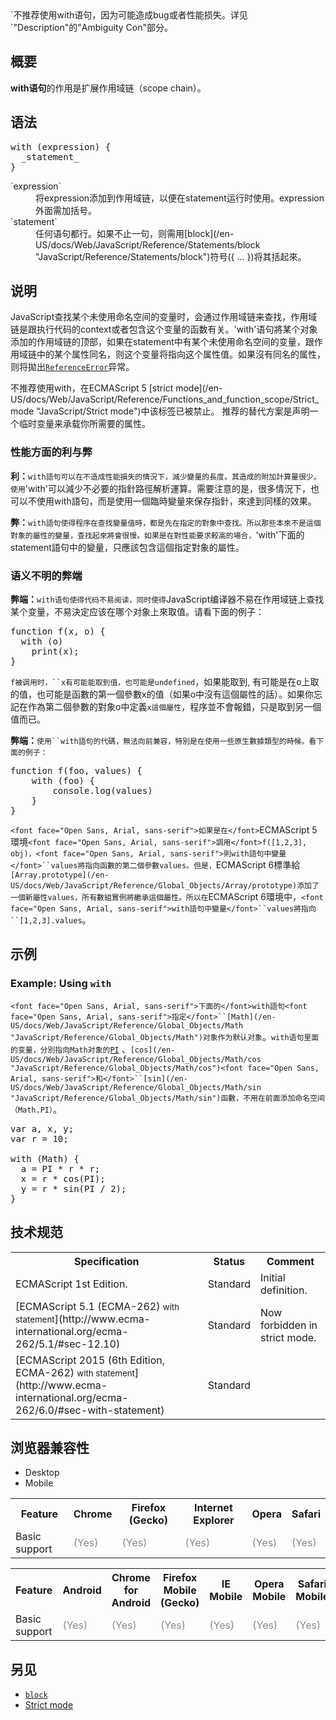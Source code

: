 <div class="warning">`<font face="Open Sans, Arial, sans-serif">不推荐使用</font>with语句，因为可能造成bug或者性能损失。详见`"Description"的"Ambiguity Con"部分。</div>

## 概要

**with语句**的作用是扩展作用域链（scope chain）。

## 语法

<pre class="syntaxbox">with (expression) {
  _statement_
}
</pre>

<dl>

<dt>`expression`</dt>

<dd>将expression添加到作用域链，以便在statement运行时使用。expression 外面需加括号。</dd>

<dt>`statement`</dt>

<dd>任何语句都行。如果不止一句，则需用[block](/en-US/docs/Web/JavaScript/Reference/Statements/block "JavaScript/Reference/Statements/block")符号({ ... })将其括起來。</dd>

</dl>

## 说明

JavaScript查找某个未使用命名空间的变量时，会通过作用域链来查找，作用域链是跟执行代码的context或者包含这个变量的函数有关。'with'语句將某个对象添加的作用域链的顶部，如果在statement中有某个未使用命名空间的变量，跟作用域链中的某个属性同名，则这个变量将指向这个属性值。如果沒有同名的属性，则将拋出[`ReferenceError`](/zh-CN/docs/Web/JavaScript/Reference/Global_Objects/ReferenceError "ReferenceError（引用错误） 对象表明一个不存在的变量被引用。")异常。

<div class="note">不推荐使用with，在ECMAScript 5 [strict mode](/en-US/docs/Web/JavaScript/Reference/Functions_and_function_scope/Strict_mode "JavaScript/Strict mode")中该标签已被禁止。 推荐的替代方案是声明一个临时变量来承载你所需要的属性。</div>

### 性能方面的利与弊

**利：**`with語句可以在不造成性能損失的情況下，減少變量的長度。其造成的附加計算量很少。使用`'with'可以減少不必要的指針路徑解析運算。需要注意的是，很多情況下，也可以不使用with語句，而是使用一個臨時變量來保存指針，來達到同樣的效果。

**弊：**`with語句使得程序在查找變量值時，都是先在指定的對象中查找。所以那些本來不是這個對象的屬性的變量，查找起來將會很慢。如果是在對性能要求較高的場合，`'with'下面的statement語句中的變量，只應該包含這個指定對象的屬性。

### 语义不明的弊端

**弊端：**`with语句使得代码不易阅读，同时使得`JavaScript编译器不易在作用域链上查找某个变量，不易決定应该在哪个对象上來取值。请看下面的例子：

<pre class="brush: js">function f(x, o) {
  with (o) 
    print(x);
}</pre>

`f被调用时，``x有可能能取到值，也可能是undefined`，如果能取到, 有可能是在o上取的值，也可能是函數的第一個參數x的值（如果o中沒有這個屬性的話）。如果你忘記在作為第二個參數的對象o中定義`x這個屬性`，程序並不會報錯，只是取到另一個值而已。

**弊端：**`使用``with語句的代碼，無法向前兼容，特別是在使用一些原生數據類型的時候。看下面的例子：`

<div>

<pre class="brush:js">function f(foo, values) {
    with (foo) {
        console.log(values)
    }
}
</pre>

`<font face="Open Sans, Arial, sans-serif">如果是在</font>`ECMAScript 5環境`<font face="Open Sans, Arial, sans-serif">調用</font>f([1,2,3], obj)，<font face="Open Sans, Arial, sans-serif">則with語句中變量</font>``values將指向函數的第二個參數values。但是，`ECMAScript 6標準給`[Array.prototype](/en-US/docs/Web/JavaScript/Reference/Global_Objects/Array/prototype)添加了一個新屬性values，所有數組實例將繼承這個屬性。所以在`ECMAScript 6環境中，`<font face="Open Sans, Arial, sans-serif">with語句中變量</font>``values將指向``[1,2,3].values`。

</div>

## 示例

### Example: Using `with`

`<font face="Open Sans, Arial, sans-serif">下面的</font>with語句<font face="Open Sans, Arial, sans-serif">指定</font>``[Math](/en-US/docs/Web/JavaScript/Reference/Global_Objects/Math "JavaScript/Reference/Global_Objects/Math")对象作为默认对象`。`with语句里面的变量，分別指向Math对象的`[`PI`](/en-US/docs/Web/JavaScript/Reference/Global_Objects/Math/PI "JavaScript/Reference/Global_Objects/Math/PI") 、`[cos](/en-US/docs/Web/JavaScript/Reference/Global_Objects/Math/cos "JavaScript/Reference/Global_Objects/Math/cos")<font face="Open Sans, Arial, sans-serif">和</font>``[sin](/en-US/docs/Web/JavaScript/Reference/Global_Objects/Math/sin "JavaScript/Reference/Global_Objects/Math/sin")函數，不用在前面添加命名空间（Math.PI）`。

<pre class="brush:js">var a, x, y;
var r = 10;

with (Math) {
  a = PI * r * r;
  x = r * cos(PI);
  y = r * sin(PI / 2);
}</pre>

## 技术规范

<table class="standard-table">

<tbody>

<tr>

<th scope="col">Specification</th>

<th scope="col">Status</th>

<th scope="col">Comment</th>

</tr>

<tr>

<td>ECMAScript 1st Edition.</td>

<td>Standard</td>

<td>Initial definition.</td>

</tr>

<tr>

<td>[ECMAScript 5.1 (ECMA-262)  
<small lang="zh-CN">with statement</small>](http://www.ecma-international.org/ecma-262/5.1/#sec-12.10)</td>

<td><span class="spec-Standard">Standard</span></td>

<td>Now forbidden in strict mode.</td>

</tr>

<tr>

<td>[ECMAScript 2015 (6th Edition, ECMA-262)  
<small lang="zh-CN">with statement</small>](http://www.ecma-international.org/ecma-262/6.0/#sec-with-statement)</td>

<td><span class="spec-Standard">Standard</span></td>

<td> </td>

</tr>

</tbody>

</table>

## 浏览器兼容性

<div class="htab"><a name="AutoCompatibilityTable" id="AutoCompatibilityTable"></a>

*   <a>Desktop</a>
*   <a>Mobile</a>

</div>

<div id="compat-desktop">

<table class="compat-table">

<tbody>

<tr>

<th>Feature</th>

<th>Chrome</th>

<th>Firefox (Gecko)</th>

<th>Internet Explorer</th>

<th>Opera</th>

<th>Safari</th>

</tr>

<tr>

<td>Basic support</td>

<td><span title="Please update this with the earliest version of support." style="color: #888;">(Yes)</span></td>

<td><span title="Please update this with the earliest version of support." style="color: #888;">(Yes)</span></td>

<td><span title="Please update this with the earliest version of support." style="color: #888;">(Yes)</span></td>

<td><span title="Please update this with the earliest version of support." style="color: #888;">(Yes)</span></td>

<td><span title="Please update this with the earliest version of support." style="color: #888;">(Yes)</span></td>

</tr>

</tbody>

</table>

</div>

<div id="compat-mobile">

<table class="compat-table">

<tbody>

<tr>

<th>Feature</th>

<th>Android</th>

<th>Chrome for Android</th>

<th>Firefox Mobile (Gecko)</th>

<th>IE Mobile</th>

<th>Opera Mobile</th>

<th>Safari Mobile</th>

</tr>

<tr>

<td>Basic support</td>

<td><span title="Please update this with the earliest version of support." style="color: #888;">(Yes)</span></td>

<td><span title="Please update this with the earliest version of support." style="color: #888;">(Yes)</span></td>

<td><span title="Please update this with the earliest version of support." style="color: #888;">(Yes)</span></td>

<td><span title="Please update this with the earliest version of support." style="color: #888;">(Yes)</span></td>

<td><span title="Please update this with the earliest version of support." style="color: #888;">(Yes)</span></td>

<td><span title="Please update this with the earliest version of support." style="color: #888;">(Yes)</span></td>

</tr>

</tbody>

</table>

</div>

## 另见

*   [`block`](/zh-CN/docs/Web/JavaScript/Reference/Statements/block "语句块 (或其他语言中的 复合语句) 用来组织零个或多条语句. 用一对花括号界定语句块.")
*   [Strict mode](/en-US/docs/Web/JavaScript/Reference/Functions_and_function_scope/Strict_mode)